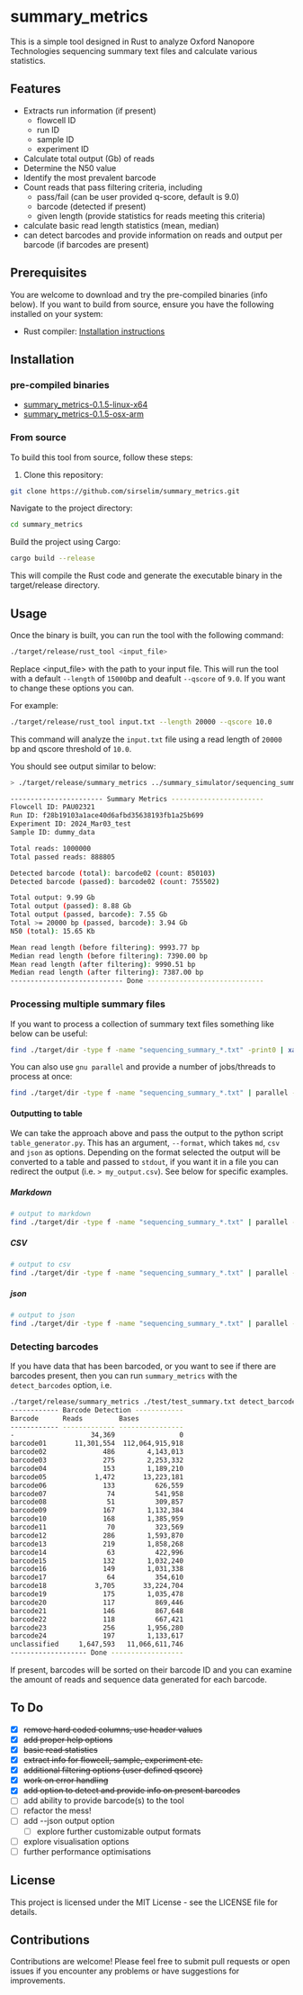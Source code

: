 # summary_metrics

This is a simple tool designed in Rust to analyze Oxford Nanopore Technologies sequencing summary text files and calculate various statistics.

## Features

- Extracts run information (if present)
  - flowcell ID
  - run ID
  - sample ID
  - experiment ID
- Calculate total output (Gb) of reads
- Determine the N50 value
- Identify the most prevalent barcode
- Count reads that pass filtering criteria, including
  - pass/fail (can be user provided q-score, default is 9.0)
  - barcode (detected if present)
  - given length (provide statistics for reads meeting this criteria)
- calculate basic read length statistics (mean, median)
- can detect barcodes and provide information on reads and output per barcode (if barcodes are present)

## Prerequisites

You are welcome to download and try the pre-compiled binaries (info below). If you want to build from source, ensure you have the following installed on your system:

- Rust compiler: [Installation instructions](https://www.rust-lang.org/tools/install)

## Installation

### pre-compiled binaries

- [summary_metrics-0.1.5-linux-x64](https://github.com/sirselim/summary_metrics/raw/main/binaries/summary_metrics-0.1.5-linux-x64.tar.gz)
- [summary_metrics-0.1.5-osx-arm](https://github.com/sirselim/summary_metrics/raw/main/binaries/summary_metrics-0.1.5-osx-arm64.tar.gz)

### From source

To build this tool from source, follow these steps:

1. Clone this repository:

```bash
git clone https://github.com/sirselim/summary_metrics.git
```

Navigate to the project directory:

```bash
cd summary_metrics
```

Build the project using Cargo:

```bash
cargo build --release
```

This will compile the Rust code and generate the executable binary in the target/release directory.

## Usage

Once the binary is built, you can run the tool with the following command:

```bash
./target/release/rust_tool <input_file>
```

Replace <input_file> with the path to your input file. This will run the tool with a default `--length` of `15000`bp and deafult `--qscore` of `9.0`. If you want to change these options you can.

For example:

```bash
./target/release/rust_tool input.txt --length 20000 --qscore 10.0
```

This command will analyze the `input.txt` file using a read length of `20000` bp and qscore threshold of `10.0`.

You should see output similar to below:

```bash
> ./target/release/summary_metrics ../summary_simulator/sequencing_summary_sim_data.txt --length 20000 --qscore 10.0

----------------------- Summary Metrics -----------------------
Flowcell ID: PAU02321
Run ID: f28b19103a1ace40d6afbd35638193fb1a25b699
Experiment ID: 2024_Mar03_test
Sample ID: dummy_data

Total reads: 1000000
Total passed reads: 888805

Detected barcode (total): barcode02 (count: 850103)
Detected barcode (passed): barcode02 (count: 755502)

Total output: 9.99 Gb
Total output (passed): 8.88 Gb
Total output (passed, barcode): 7.55 Gb
Total >= 20000 bp (passed, barcode): 3.94 Gb
N50 (total): 15.65 Kb

Mean read length (before filtering): 9993.77 bp
Median read length (before filtering): 7390.00 bp
Mean read length (after filtering): 9990.51 bp
Median read length (after filtering): 7387.00 bp
---------------------------- Done -----------------------------
```

### Processing multiple summary files

If you want to process a collection of summary text files something like below can be useful:

```bash
find ./target/dir -type f -name "sequencing_summary_*.txt" -print0 | xargs -0 -I{} sh -c 'echo "Processing {}"; ./target/release/summary_metrics {} --length 15000 --qscore 9.0'
```

You can also use `gnu parallel` and provide a number of jobs/threads to process at once:

```bash
find ./target/dir -type f -name "sequencing_summary_*.txt" | parallel -j 24 'echo -e "\nProcessing {}"; ./target/release/summary_metrics {} --length 15000 --qscore 9.0'
```

#### Outputting to table

We can take the approach above and pass the output to the python script `table_generator.py`. This has an argument, `--format`, which takes `md`, `csv`
and `json` as options. Depending on the format selected the output will be converted to a table and passed to `stdout`, if you want it in a file you
can redirect the output (i.e. `> my_output.csv`). See below for specific examples.

##### Markdown

```bash
# output to markdown
find ./target/dir -type f -name "sequencing_summary_*.txt" | parallel -j 24 'echo -e "\nProcessing {}"; ./target/release/summary_metrics {} --length 15000' | python3 ./table_generator.py --format md > my_output.md
```

##### CSV

```bash
# output to csv
find ./target/dir -type f -name "sequencing_summary_*.txt" | parallel -j 24 'echo -e "\nProcessing {}"; ./target/release/summary_metrics {} --length 15000' | python3 ./table_generator.py --format csv > my_output.csv
```

##### json

```bash
# output to json
find ./target/dir -type f -name "sequencing_summary_*.txt" | parallel -j 24 'echo -e "\nProcessing {}"; ./target/release/summary_metrics {} --length 15000' | python3 ./table_generator.py --format json > my_output.json
```

### Detecting barcodes

If you have data that has been barcoded, or you want to see if there are barcodes present, then you can run `summary_metrics` with the `detect_barcodes` option, i.e.

```bash
./target/release/summary_metrics ./test/test_summary.txt detect_barcodes
------------ Barcode Detection ------------
Barcode      Reads         Bases           
------------ ------------- ----------------
-                   34,369                0
barcode01       11,301,554  112,064,915,918
barcode02              486        4,143,013
barcode03              275        2,253,332
barcode04              153        1,189,210
barcode05            1,472       13,223,181
barcode06              133          626,559
barcode07               74          541,958
barcode08               51          309,857
barcode09              167        1,132,384
barcode10              168        1,385,959
barcode11               70          323,569
barcode12              286        1,593,870
barcode13              219        1,858,268
barcode14               63          422,996
barcode15              132        1,032,240
barcode16              149        1,031,338
barcode17               64          354,610
barcode18            3,705       33,224,704
barcode19              175        1,035,478
barcode20              117          869,446
barcode21              146          867,648
barcode22              118          667,421
barcode23              256        1,956,280
barcode24              197        1,133,617
unclassified     1,647,593   11,066,611,746
------------------- Done ------------------
```

If present, barcodes will be sorted on their barcode ID and you can examine the amount of reads and sequence data generated for each barcode.

## To Do

- [X] ~~remove hard coded columns, use header values~~
- [X] ~~add proper help options~~
- [X] ~~basic read statistics~~
- [X] ~~extract info for flowcell, sample, experiment etc.~~
- [X] ~~additional filtering options (user defined qscore)~~
- [X] ~~work on error handling~~
- [X] ~~add option to detect and provide info on present barcodes~~
- [ ] add ability to provide barcode(s) to the tool
- [ ] refactor the mess!
- [ ] add --json output option
  - [ ] explore further customizable output formats
- [ ] explore visualisation options
- [ ] further performance optimisations

## License

This project is licensed under the MIT License - see the LICENSE file for details.

## Contributions

Contributions are welcome! Please feel free to submit pull requests or open issues if you encounter any problems or have suggestions for improvements.
